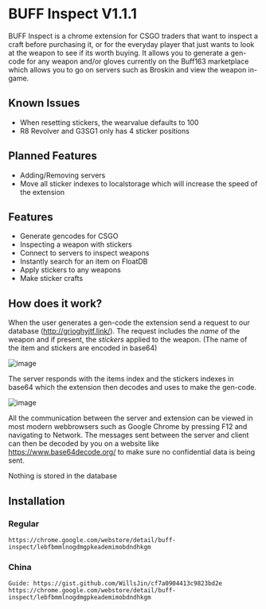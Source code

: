 # BUFF Inspect V1.1.1

BUFF Inspect is a chrome extension for CSGO traders that want to inspect a craft before purchasing it, or for the everyday player that just wants to look at the weapon to see if its worth buying. It allows you to generate a gen-code for any weapon and/or gloves currently on the Buff163 marketplace which allows you to go on servers such as Broskin and view the weapon in-game.

## Known Issues
- When resetting stickers, the wearvalue defaults to 100
- R8 Revolver and G3SG1 only has 4 sticker positions

## Planned Features
- Adding/Removing servers
- Move all sticker indexes to localstorage which will increase the speed of the extension

## Features
- Generate gencodes for CSGO
- Inspecting a weapon with stickers
- Connect to servers to inspect weapons
- Instantly search for an item on FloatDB
- Apply stickers to any weapons
- Make sticker crafts

## How does it work?
When the user generates a gen-code the extension send a request to our database (http://grioghyjtf.link/). The request includes the *name* of the weapon and if present, the *stickers* applied to the weapon. (The name of the item and stickers are encoded in base64)

![image](https://user-images.githubusercontent.com/97019006/148032998-40112dab-8371-4922-b53f-a4e864aa75a7.png)


The server responds with the items index and the stickers indexes in base64 which the extension then decodes and uses to make the gen-code. 

![image](https://user-images.githubusercontent.com/97019006/148033185-74ede557-f7cc-4bcb-9159-148a2da55352.png)


All the communication between the server and extension can be viewed in most modern webbrowsers such as Google Chrome by pressing F12 and navigating to Network. The messages sent between the server and client can then be decoded by you on a website like https://www.base64decode.org/ to make sure no confidential data is being sent. 

Nothing is stored in the database


## Installation
### Regular
```
https://chrome.google.com/webstore/detail/buff-inspect/lebfbmmlnogdmgpkeademimobdndhkgm
```

### China
```
Guide: https://gist.github.com/WillsJin/cf7a0904413c9823bd2e
https://chrome.google.com/webstore/detail/buff-inspect/lebfbmmlnogdmgpkeademimobdndhkgm
```
